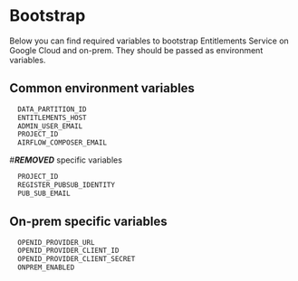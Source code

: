 # Bootstrap

Below you can find required variables to bootstrap Entitlements Service on Google Cloud and on-prem. They should be passed as environment variables.

## Common environment variables

```bash
  DATA_PARTITION_ID
  ENTITLEMENTS_HOST
  ADMIN_USER_EMAIL
  PROJECT_ID
  AIRFLOW_COMPOSER_EMAIL
```

#***REMOVED*** specific variables

```bash
  PROJECT_ID
  REGISTER_PUBSUB_IDENTITY
  PUB_SUB_EMAIL
```

## On-prem specific variables

```bash
  OPENID_PROVIDER_URL
  OPENID_PROVIDER_CLIENT_ID
  OPENID_PROVIDER_CLIENT_SECRET
  ONPREM_ENABLED
```
